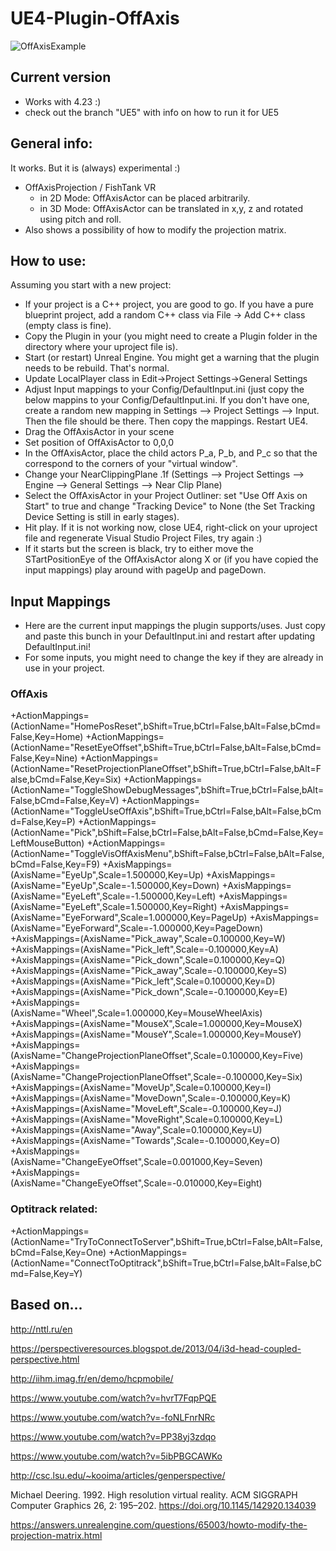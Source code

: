 # UE4-Plugin-OffAxis

![OffAxisExample](https://github.com/fweidner/UE4-Plugin-OffAxis/blob/master/2018-06-13.gif)

## Current version
- Works with 4.23 :)
- check out the branch "UE5" with info on how to run it for UE5

## General info: 
It works. But it is (always) experimental :)

* OffAxisProjection / FishTank VR
  * in 2D Mode: OffAxisActor can be placed arbitrarily.
  * in 3D Mode: OffAxisActor can be translated in x,y, z and rotated using pitch and roll.
* Also shows a possibility of how to modify the projection matrix. 

## How to use:
Assuming you start with a new project:
- If your project is a C++ project, you are good to go. If you have a pure blueprint project, add a random C++ class via File -> Add C++ class (empty class is fine).
- Copy the Plugin in your (you might need to create a Plugin folder in the directory where your uproject file is).
- Start (or restart) Unreal Engine. You might get a warning that the plugin needs to be rebuild. That's normal.
- Update LocalPlayer class in Edit->Project Settings->General Settings 
- Adjust Input mappings to your Config/DefaultInput.ini (just copy the below mappins to your Config/DefaultInput.ini. If you don't have one, create a random new mapping in Settings --> Project Settings --> Input. Then the file should be there. Then copy the mappings. Restart UE4.
- Drag the OffAxisActor in your scene
- Set position of OffAxisActor to 0,0,0
- In the OffAxisActor, place the child actors P_a, P_b, and P_c so that the correspond to the corners of your "virtual window".
- Change your NearClippingPlane .1f (Settings --> Project Settings --> Engine --> General Settings --> Near Clip Plane)
- Select the OffAxisActor in your Project Outliner: set "Use Off Axis on Start" to true and change "Tracking Device" to None (the Set Tracking Device Setting is still in early stages).
- Hit play. If it is not working now, close UE4, right-click on your uproject file and regenerate Visual Studio Project Files, try again :)
- If it starts but the screen is black, try to either move the STartPositionEye of the OffAxisActor along X or (if you have copied the input mappings) play around with pageUp and pageDown.

## Input Mappings
* Here are the current input mappings the plugin supports/uses. Just copy and paste this bunch in your DefaultInput.ini and restart after updating DefaultInput.ini!
* For some inputs, you might need to change the key if they are already in use in your project.

### OffAxis
+ActionMappings=(ActionName="HomePosReset",bShift=True,bCtrl=False,bAlt=False,bCmd=False,Key=Home)
+ActionMappings=(ActionName="ResetEyeOffset",bShift=True,bCtrl=False,bAlt=False,bCmd=False,Key=Nine)
+ActionMappings=(ActionName="ResetProjectionPlaneOffset",bShift=True,bCtrl=False,bAlt=False,bCmd=False,Key=Six)
+ActionMappings=(ActionName="ToggleShowDebugMessages",bShift=True,bCtrl=False,bAlt=False,bCmd=False,Key=V)
+ActionMappings=(ActionName="ToggleUseOffAxis",bShift=True,bCtrl=False,bAlt=False,bCmd=False,Key=P)
+ActionMappings=(ActionName="Pick",bShift=False,bCtrl=False,bAlt=False,bCmd=False,Key=LeftMouseButton)
+ActionMappings=(ActionName="ToggleVisOffAxisMenu",bShift=False,bCtrl=False,bAlt=False,bCmd=False,Key=F9)
+AxisMappings=(AxisName="EyeUp",Scale=1.500000,Key=Up)
+AxisMappings=(AxisName="EyeUp",Scale=-1.500000,Key=Down)
+AxisMappings=(AxisName="EyeLeft",Scale=-1.500000,Key=Left)
+AxisMappings=(AxisName="EyeLeft",Scale=1.500000,Key=Right)
+AxisMappings=(AxisName="EyeForward",Scale=1.000000,Key=PageUp)
+AxisMappings=(AxisName="EyeForward",Scale=-1.000000,Key=PageDown)
+AxisMappings=(AxisName="Pick_away",Scale=0.100000,Key=W)
+AxisMappings=(AxisName="Pick_left",Scale=-0.100000,Key=A)
+AxisMappings=(AxisName="Pick_down",Scale=0.100000,Key=Q)
+AxisMappings=(AxisName="Pick_away",Scale=-0.100000,Key=S)
+AxisMappings=(AxisName="Pick_left",Scale=0.100000,Key=D)
+AxisMappings=(AxisName="Pick_down",Scale=-0.100000,Key=E)
+AxisMappings=(AxisName="Wheel",Scale=1.000000,Key=MouseWheelAxis)
+AxisMappings=(AxisName="MouseX",Scale=1.000000,Key=MouseX)
+AxisMappings=(AxisName="MouseY",Scale=1.000000,Key=MouseY)
+AxisMappings=(AxisName="ChangeProjectionPlaneOffset",Scale=0.100000,Key=Five)
+AxisMappings=(AxisName="ChangeProjectionPlaneOffset",Scale=-0.100000,Key=Six)
+AxisMappings=(AxisName="MoveUp",Scale=0.100000,Key=I)
+AxisMappings=(AxisName="MoveDown",Scale=-0.100000,Key=K)
+AxisMappings=(AxisName="MoveLeft",Scale=-0.100000,Key=J)
+AxisMappings=(AxisName="MoveRight",Scale=0.100000,Key=L)
+AxisMappings=(AxisName="Away",Scale=0.100000,Key=U)
+AxisMappings=(AxisName="Towards",Scale=-0.100000,Key=O)
+AxisMappings=(AxisName="ChangeEyeOffset",Scale=0.001000,Key=Seven)
+AxisMappings=(AxisName="ChangeEyeOffset",Scale=-0.010000,Key=Eight)

### Optitrack related:
+ActionMappings=(ActionName="TryToConnectToServer",bShift=True,bCtrl=False,bAlt=False,bCmd=False,Key=One)
+ActionMappings=(ActionName="ConnectToOptitrack",bShift=True,bCtrl=False,bAlt=False,bCmd=False,Key=Y)

## Based on...

http://nttl.ru/en

https://perspectiveresources.blogspot.de/2013/04/i3d-head-coupled-perspective.html

http://iihm.imag.fr/en/demo/hcpmobile/

https://www.youtube.com/watch?v=hvrT7FqpPQE

https://www.youtube.com/watch?v=-foNLFnrNRc

https://www.youtube.com/watch?v=PP38yj3zdqo

https://www.youtube.com/watch?v=5ibPBGCAWKo

http://csc.lsu.edu/~kooima/articles/genperspective/

Michael Deering. 1992. High resolution virtual reality. ACM SIGGRAPH Computer Graphics 26, 2: 195–202. https://doi.org/10.1145/142920.134039

https://answers.unrealengine.com/questions/65003/howto-modify-the-projection-matrix.html
